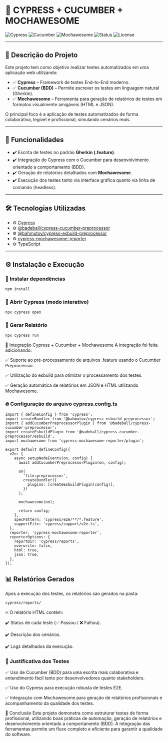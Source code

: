 # 🚀 CYPRESS + CUCUMBER + MOCHAWESOME

![Cypress](https://img.shields.io/badge/Cypress-Testing-brightgreen)
![Cucumber](https://img.shields.io/badge/Cucumber-BDD-blue)
![Mochawesome](https://img.shields.io/badge/Mochawesome-Report-red)
![Status](https://img.shields.io/badge/Status-Working-success)
![License](https://img.shields.io/badge/license-MIT-blue)

---

## 📜 Descrição do Projeto

Este projeto tem como objetivo realizar testes automatizados em uma aplicação web utilizando:

- ✅ **Cypress** – Framework de testes End-to-End moderno.
- ✅ **Cucumber (BDD)** – Permite escrever os testes em linguagem natural (Gherkin).
- ✅ **Mochawesome** – Ferramenta para geração de relatórios de testes em formatos visualmente amigáveis (HTML e JSON).

O principal foco é a aplicação de testes automatizados de forma colaborativa, legível e profissional, simulando cenários reais.

---

## 🚀 Funcionalidades

- ✔️ Escrita de testes no padrão **Gherkin (.feature)**.
- ✔️ Integração do Cypress com o Cucumber para desenvolvimento orientado a comportamento (BDD).
- ✔️ Geração de relatórios detalhados com **Mochawesome**.
- ✔️ Execução dos testes tanto via interface gráfica quanto via linha de comando (headless).

---

## 🛠️ Tecnologias Utilizadas

- ⚙️ [Cypress](https://docs.cypress.io/)
- ⚙️ [@badeball/cypress-cucumber-preprocessor](https://github.com/badeball/cypress-cucumber-preprocessor)
- ⚙️ [@bahmutov/cypress-esbuild-preprocessor](https://github.com/bahmutov/cypress-esbuild-preprocessor)
- ⚙️ [cypress-mochawesome-reporter](https://github.com/LironEr/cypress-mochawesome-reporter)
- ⚙️ TypeScript

---

## ⚙️ Instalação e Execução

### 🔹 Instalar dependências

```bash
npm install
```
### 🔹 Abrir Cypress (modo interativo)

```bash
npx cypress open
```

### 🔹 Gerar Relatório

```bash
npx cypress run
```

🔗 Integração Cypress + Cucumber + Mochawesome
A integração foi feita adicionando:

✅ Suporte ao pré-processamento de arquivos .feature usando o Cucumber Preprocessor.

✅ Utilização do esbuild para otimizar o processamento dos testes.

✅ Geração automática de relatórios em JSON e HTML utilizando Mochawesome.

### 🔥 Configuração do arquivo cypress.config.ts

```
import { defineConfig } from 'cypress';
import createBundler from '@bahmutov/cypress-esbuild-preprocessor';
import { addCucumberPreprocessorPlugin } from '@badeball/cypress-cucumber-preprocessor';
import createEsbuildPlugin from '@badeball/cypress-cucumber-preprocessor/esbuild';
import mochawesome from 'cypress-mochawesome-reporter/plugin';

export default defineConfig({
  e2e: {
    async setupNodeEvents(on, config) {
      await addCucumberPreprocessorPlugin(on, config);

      on(
        'file:preprocessor',
        createBundler({
          plugins: [createEsbuildPlugin(config)],
        })
      );

      mochawesome(on);

      return config;
    },
    specPattern: 'cypress/e2e/**/*.feature',
    supportFile: 'cypress/support/e2e.ts',
  },
  reporter: 'cypress-mochawesome-reporter',
  reporterOptions: {
    reportDir: 'cypress/reports',
    overwrite: false,
    html: true,
    json: true,
  },
});
```
## 📊 Relatórios Gerados
Após a execução dos testes, os relatórios são gerados na pasta:

```bash
cypress/reports/
```

🔥 O relatório HTML contém:

✔️ Status de cada teste (✅ Passou / ❌ Falhou).

✔️ Descrição dos cenários.

✔️ Logs detalhados da execução.

### 🧠 Justificativa dos Testes

✅ Uso de Cucumber (BDD) para uma escrita mais colaborativa e entendimento fácil tanto por desenvolvedores quanto stakeholders.

✅ Uso do Cypress para execução robusta de testes E2E.

✅ Integração com Mochawesome para geração de relatórios profissionais e acompanhamento da qualidade dos testes.

🏁 Conclusão
Este projeto demonstra como estruturar testes de forma profissional, utilizando boas práticas de automação, geração de relatórios e desenvolvimento orientado a comportamento (BDD). A integração das ferramentas permite um fluxo completo e eficiente para garantir a qualidade do software.

